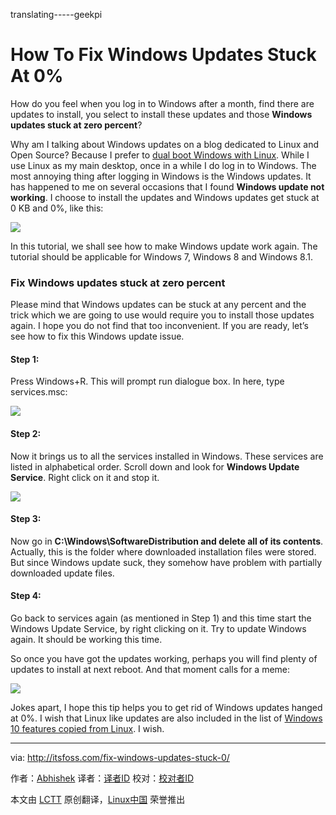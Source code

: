 translating-----geekpi

How To Fix Windows Updates Stuck At 0%
================================================================================
How do you feel when you log in to Windows after a month, find there are updates to install, you select to install these updates and those **Windows updates stuck at zero percent**?

Why am I talking about Windows updates on a blog dedicated to Linux and Open Source? Because I prefer to [dual boot Windows with Linux][1]. While I use Linux as my main desktop, once in a while I do log in to Windows. The most annoying thing after logging in Windows is the Windows updates. It has happened to me on several occasions that I found **Windows update not working**. I choose to install the updates and Windows updates get stuck at 0 KB and 0%, like this:

![](http://itsfoss.itsfoss.netdna-cdn.com/wp-content/uploads/2015/03/Windows_Updates_stuck_at_zero.jpeg)

In this tutorial, we shall see how to make Windows update work again. The tutorial should be applicable for Windows 7, Windows 8 and Windows 8.1.

### Fix Windows updates stuck at zero percent ###

Please mind that Windows updates can be stuck at any percent and the trick which we are going to use would require you to install those updates again. I hope you do not find that too inconvenient. If you are ready, let’s see how to fix this Windows update issue.

#### Step 1: ####

Press Windows+R. This will prompt run dialogue box. In here, type services.msc:

![](http://itsfoss.itsfoss.netdna-cdn.com/wp-content/uploads/2015/03/Updates_3.png)

#### Step 2: ####

Now it brings us to all the services installed in Windows. These services are listed in alphabetical order. Scroll down and look for **Windows Update Service**. Right click on it and stop it.

![](http://itsfoss.itsfoss.netdna-cdn.com/wp-content/uploads/2015/03/Windows_Updates_stuck_1.jpeg)

#### Step 3: ####

Now go in **C:\Windows\SoftwareDistribution and delete all of its contents**. Actually, this is the folder where downloaded installation files were stored. But since Windows update suck, they somehow have problem with partially downloaded update files.

#### Step 4: ####

Go back to services again (as mentioned in Step 1) and this time start the Windows Update Service, by right clicking on it. Try to update Windows again. It should be working this time.

So once you have got the updates working, perhaps you will find plenty of updates to install at next reboot. And that moment calls for a meme:

![](http://itsfoss.itsfoss.netdna-cdn.com/wp-content/uploads/2015/03/Windows_update_suck.jpg)

Jokes apart, I hope this tip helps you to get rid of Windows updates hanged at 0%. I wish that Linux like updates are also included in the list of [Windows 10 features copied from Linux][2]. I wish.

--------------------------------------------------------------------------------

via: http://itsfoss.com/fix-windows-updates-stuck-0/

作者：[Abhishek][a]
译者：[译者ID](https://github.com/译者ID)
校对：[校对者ID](https://github.com/校对者ID)

本文由 [LCTT](https://github.com/LCTT/TranslateProject) 原创翻译，[Linux中国](http://linux.cn/) 荣誉推出

[a]:http://itsfoss.com/author/abhishek/
[1]:http://itsfoss.com/install-ubuntu-1404-dual-boot-mode-windows-8-81-uefi/
[2]:http://itsfoss.com/windows-10-inspired-linux/
